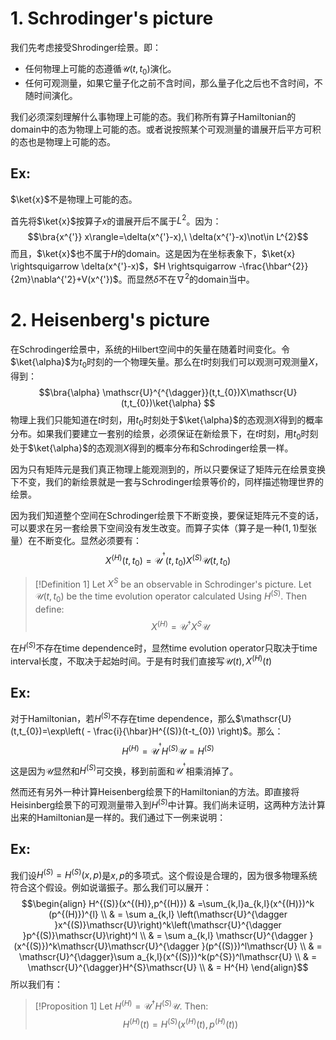 # 1. Schrodinger's picture

我们先考虑接受Shrodinger绘景。即：
- 任何物理上可能的态遵循$\mathscr{U}(t,t_{0})$演化。
- 任何可观测量，如果它量子化之前不含时间，那么量子化之后也不含时间，不随时间演化。

我们必须深刻理解什么事物理上可能的态。我们称所有算子Hamiltonian的domain中的态为物理上可能的态。或者说按照某个可观测量的谱展开后平方可积的态也是物理上可能的态。

## Ex: 
$\ket{x}$不是物理上可能的态。

首先将$\ket{x}$按算子$x$的谱展开后不属于$L^{2}$。因为：
$$\bra{x^{'}} x\rangle=\delta(x^{'}-x),\ \delta(x^{'}-x)\not\in L^{2}$$
而且，$\ket{x}$也不属于$H$的domain。这是因为在坐标表象下，$\ket{x} \rightsquigarrow \delta(x^{'}-x)$，$H \rightsquigarrow -\frac{\hbar^{2}}{2m}\nabla^{'2}+V(x^{'})$。而显然$\delta$不在$\nabla^{2}$的domain当中。

# 2. Heisenberg's picture

在Schrodinger绘景中，系统的Hilbert空间中的矢量在随着时间变化。令$\ket{\alpha}$为$t_{0}$时刻的一个物理矢量。那么在$t$时刻我们可以观测可观测量$X$，得到：
$$\bra{\alpha} \mathscr{U}^{^{\dagger}}(t,t_{0})X\mathscr{U}(t,t_{0})\ket{\alpha} $$
物理上我们只能知道在$t$时刻，用$t_{0}$时刻处于$\ket{\alpha}$的态观测$X$得到的概率分布。如果我们要建立一套别的绘景，必须保证在新绘景下，在$t$时刻，用$t_{0}$时刻处于$\ket{\alpha}$的态观测$X$得到的概率分布和Schrodinger绘景一样。

因为只有矩阵元是我们真正物理上能观测到的，所以只要保证了矩阵元在绘景变换下不变，我们的新绘景就是一套与Schrodinger绘景等价的，同样描述物理世界的绘景。

因为我们知道整个空间在Schrodinger绘景下不断变换，要保证矩阵元不变的话，可以要求在另一套绘景下空间没有发生改变。而算子实体（算子是一种$(1,1)$型张量）在不断变化。显然必须要有：
$$X^{(H)}(t,t_{0})=\mathscr{U}^{^{\dagger}}(t,t_{0})X^{(S)}\mathscr{U}(t,t_{0})$$

>[!Definition 1]
>Let $X^{S}$ be an observable in Schrodinger's picture. Let $\mathscr{U}(t,t_{0})$ be the time evolution operator calculated Using $H^{(S)}$. Then define:
>$$X^{(H)}=\mathscr{U}^{\dagger}X^S\mathscr{U}$$

在$H^{(S)}$不存在time dependence时，显然time evolution operator只取决于time interval长度，不取决于起始时间。于是有时我们直接写$\mathscr{U}(t),X^{(H)}(t)$
## Ex:
对于Hamiltonian，若$H^{(S)}$不存在time dependence，那么$\mathscr{U}(t,t_{0})=\exp\left( - \frac{i}{\hbar}H^{(S)}(t-t_{0}) \right)$。那么：
$$H^{(H)}=\mathscr{U}^{^{\dagger}}H^{(S)}\mathscr{U}=H^{(S)}$$
这是因为$\mathscr{U}$显然和$H^{(S)}$可交换，移到前面和$\mathscr{U}^{^{\dagger}}$相乘消掉了。

然而还有另外一种计算Heisenberg绘景下的Hamiltonian的方法。即直接将Heisinberg绘景下的可观测量带入到$H^{(S)}$中计算。我们尚未证明，这两种方法计算出来的Hamiltonian是一样的。我们通过下一例来说明：

## Ex:
我们设$H^{(S)}=H^{(S)}(x,p)$是$x,p$的多项式。这个假设是合理的，因为很多物理系统符合这个假设。例如说谐振子。那么我们可以展开：
$$\begin{align}
H^{(S)}(x^{(H)},p^{(H)}) & =\sum_{k,l}a_{k,l}(x^{(H)})^k (p^{(H)})^{l} \\
 & = \sum a_{k,l} \left(\mathscr{U}^{\dagger }x^{(S)}\mathscr{U}\right)^k\left(\mathscr{U}^{\dagger }p^{(S)}\mathscr{U}\right)^l \\
 & = \sum a_{k,l} \mathscr{U}^{\dagger }(x^{(S)})^k\mathscr{U}\mathscr{U}^{\dagger }(p^{(S)})^l\mathscr{U} \\
 & = \mathscr{U}^{\dagger}\sum a_{k,l}(x^{(S)})^k(p^{S})^l\mathscr{U} \\
 & = \mathscr{U}^{\dagger}H^{S}\mathscr{U} \\
 & = H^{H}
\end{align}$$
所以我们有：

>[!Proposition 1]
>Let $H^{(H)}=\mathscr{U}^{\dagger}H^{(S)}\mathscr{U}$. Then:
>$$H^{(H)}(t)=H^{(S)}(x^{(H)}(t),p^{(H)}(t))$$



